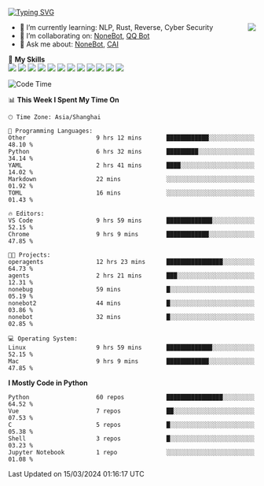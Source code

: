 [![Typing SVG](https://readme-typing-svg.herokuapp.com?size=25&duration=2500&color=8C43EA&vCenter=true&width=200&height=40&lines=Hi+there+%F0%9F%91%8B%F0%9F%8F%BB;I'm+yanyongyu)](https://git.io/typing-svg)

<a href="#">
  <img align="right" src="https://github-readme-stats.vercel.app/api?username=yanyongyu&count_private=true&show_icons=true&bg_color=15,f2f7fd,E0EAFC" />
</a>

- 🌱 I’m currently learning: NLP, Rust, Reverse, Cyber Security
- 👯 I’m collaborating on: [NoneBot](https://github.com/nonebot), [QQ Bot](https://github.com/Mrs4s/go-cqhttp)
- 💬 Ask me about: [NoneBot](https://github.com/nonebot), [CAI](https://github.com/cscs181/CAI)

🌟 **My Skills**  
![](https://img.shields.io/badge/-Python-3e74a2?style=flat-square&logo=Python&logoColor=fff)
![](https://img.shields.io/badge/-TypeScript-3178C6?style=flat-square&logo=TypeScript&logoColor=fff)
![](https://img.shields.io/badge/-Vue-4fc08d?style=flat-square&logo=Vue.js&logoColor=fff)
![](https://img.shields.io/badge/-React-2d98ce?style=flat-square&logo=React&logoColor=fff)
![](https://img.shields.io/badge/-FastAPI-009688?style=flat-square&logo=FastAPI&logoColor=fff)
![](https://img.shields.io/badge/-Linux-000000?style=flat-square&logo=Linux&logoColor=fff)
![](https://img.shields.io/badge/-Docker-2496ED?style=flat-square&logo=Docker&logoColor=fff)
![](https://img.shields.io/badge/-Kubernetes-326CE5?style=flat-square&logo=Kubernetes&logoColor=fff)
![](https://img.shields.io/badge/-GitHub%20Actions-2088FF?style=flat-square&logo=GitHubActions&logoColor=fff)
![](https://img.shields.io/badge/-PostgreSQL-4169E1?style=flat-square&logo=PostgreSQL&logoColor=fff)
![](https://img.shields.io/badge/-Redis-DC382D?style=flat-square&logo=Redis&logoColor=fff)
![](https://img.shields.io/badge/-MongoDB-47A248?style=flat-square&logo=MongoDB&logoColor=fff)

<!--START_SECTION:waka-->
![Code Time](http://img.shields.io/badge/Code%20Time-5%2C902%20hrs%2034%20mins-blue)

📊 **This Week I Spent My Time On** 

```text
🕑︎ Time Zone: Asia/Shanghai

💬 Programming Languages: 
Other                    9 hrs 12 mins       ████████████░░░░░░░░░░░░░   48.10 % 
Python                   6 hrs 32 mins       █████████░░░░░░░░░░░░░░░░   34.14 % 
YAML                     2 hrs 41 mins       ████░░░░░░░░░░░░░░░░░░░░░   14.02 % 
Markdown                 22 mins             ░░░░░░░░░░░░░░░░░░░░░░░░░   01.92 % 
TOML                     16 mins             ░░░░░░░░░░░░░░░░░░░░░░░░░   01.43 % 

🔥 Editors: 
VS Code                  9 hrs 59 mins       █████████████░░░░░░░░░░░░   52.15 % 
Chrome                   9 hrs 9 mins        ████████████░░░░░░░░░░░░░   47.85 % 

🐱‍💻 Projects: 
operagents               12 hrs 23 mins      ████████████████░░░░░░░░░   64.73 % 
agents                   2 hrs 21 mins       ███░░░░░░░░░░░░░░░░░░░░░░   12.31 % 
nonebug                  59 mins             █░░░░░░░░░░░░░░░░░░░░░░░░   05.19 % 
nonebot2                 44 mins             █░░░░░░░░░░░░░░░░░░░░░░░░   03.86 % 
nonebot                  32 mins             █░░░░░░░░░░░░░░░░░░░░░░░░   02.85 % 

💻 Operating System: 
Linux                    9 hrs 59 mins       █████████████░░░░░░░░░░░░   52.15 % 
Mac                      9 hrs 9 mins        ████████████░░░░░░░░░░░░░   47.85 % 
```

**I Mostly Code in Python** 

```text
Python                   60 repos            ████████████████░░░░░░░░░   64.52 % 
Vue                      7 repos             ██░░░░░░░░░░░░░░░░░░░░░░░   07.53 % 
C                        5 repos             █░░░░░░░░░░░░░░░░░░░░░░░░   05.38 % 
Shell                    3 repos             █░░░░░░░░░░░░░░░░░░░░░░░░   03.23 % 
Jupyter Notebook         1 repo              ░░░░░░░░░░░░░░░░░░░░░░░░░   01.08 % 
```




 Last Updated on 15/03/2024 01:16:17 UTC
<!--END_SECTION:waka-->
